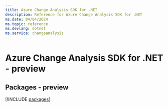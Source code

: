 ```yaml
---
title: Azure Change Analysis SDK for .NET
description: Reference for Azure Change Analysis SDK for .NET
ms.date: 04/04/2024
ms.topic: reference
ms.devlang: dotnet
ms.service: changeanalysis
---
```

# Azure Change Analysis SDK for .NET - preview
## Packages - preview
[!INCLUDE [packages](change-analysis-index.md)]